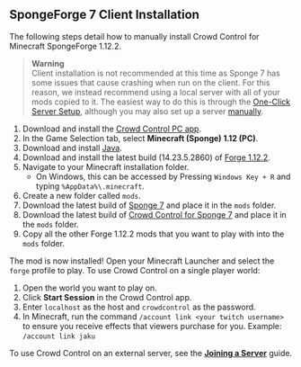 ## SpongeForge 7 Client Installation

The following steps detail how to manually install Crowd Control for Minecraft SpongeForge 1.12.2.

> **Warning**  
> Client installation is not recommended at this time as Sponge 7 has some issues that cause
> crashing when run on the client. For this reason, we instead recommend using a local server with
> all of your mods copied to it. The easiest way to do this is through the
> [One-Click Server Setup](sponge_7_one_click.md), although you may also set up a server
> [manually](sponge_7_manual_installation.md).

1. Download and install the [Crowd Control PC app](https://crowdcontrol.live/setup).
2. In the Game Selection tab, select **Minecraft (Sponge) 1.12 (PC)**.
3. Download and install [Java](https://adoptium.net/).
4. Download and install the latest build (14.23.5.2860)
   of [Forge 1.12.2](https://files.minecraftforge.net/net/minecraftforge/forge/index_1.12.2.html).
5. Navigate to your Minecraft installation folder.
    - On Windows, this can be accessed by Pressing `Windows Key + R` and typing
      `%AppData%\.minecraft`.
6. Create a new folder called `mods`.
7. Download the latest build of
   [Sponge 7](https://spongepowered.org/downloads/spongeforge?minecraft=1.12.2&offset=0)
   and place it in the `mods` folder.
8. Download the latest build of
   [Crowd Control for Sponge 7](https://github.com/qixils/minecraft-crowdcontrol/releases/latest)
   and place it in the `mods` folder.
9. Copy all the other Forge 1.12.2 mods that you want to play with into the `mods` folder.

The mod is now installed! Open your Minecraft Launcher and select the `forge` profile to play.
To use Crowd Control on a single player world:

1. Open the world you want to play on.
2. Click **Start Session** in the Crowd Control app.
3. Enter `localhost` as the host and `crowdcontrol` as the password.
4. In Minecraft, run the command `/account link <your twitch username>` to ensure you receive
   effects that viewers purchase for you. Example: `/account link jaku`

To use Crowd Control on an external server, see the
[**Joining a Server**](sponge_7_joining_a_server.md) guide.
